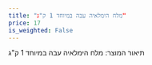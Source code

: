 ```yaml
---
title: "מלח הימלאיה עבה במיוחד 1 ק"ג"
price: 17
is_weighted: False
---
```


תיאור המוצר: מלח הימלאיה עבה במיוחד 1 ק"ג
